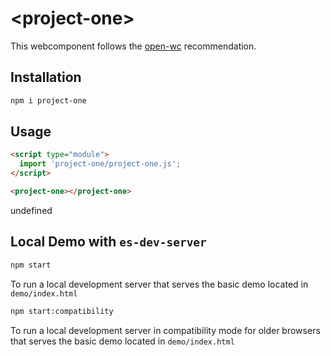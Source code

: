 # \<project-one>

This webcomponent follows the [open-wc](https://github.com/open-wc/open-wc) recommendation.

## Installation
```bash
npm i project-one
```

## Usage
```html
<script type="module">
  import 'project-one/project-one.js';
</script>

<project-one></project-one>
```

undefined

## Local Demo with `es-dev-server`
```bash
npm start
```
To run a local development server that serves the basic demo located in `demo/index.html`

```bash
npm start:compatibility
```
To run a local development server in compatibility mode for older browsers that serves the basic demo located in `demo/index.html`
